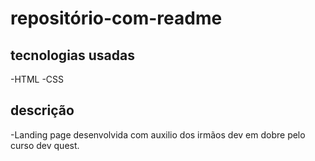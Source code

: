 # repositório-com-readme
## tecnologias usadas
-HTML
-CSS
## descrição
-Landing page desenvolvida com auxilio dos irmãos dev em dobre pelo curso dev quest.
